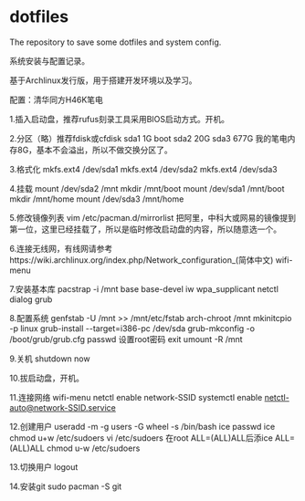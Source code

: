 # dotfiles
The repository to save some dotfiles and system config.

系统安装与配置记录。

基于Archlinux发行版，用于搭建开发环境以及学习。

配置：清华同方H46K笔电

1.插入启动盘，推荐rufus刻录工具采用BIOS启动方式。开机。

2.分区（略）推荐fdisk或cfdisk
	sda1	1G		boot
	sda2	20G
	sda3	677G
	我的笔电内存8G，基本不会溢出，所以不做交换分区了。
	
3.格式化
	mkfs.ext4 /dev/sda1
	mkfs.ext4 /dev/sda2
	mkfs.ext4 /dev/sda3

4.挂载
	mount /dev/sda2 /mnt
	mkdir /mnt/boot
	mount /dev/sda1 /mnt/boot
	mkdir /mnt/home
	mount /dev/sda3 /mnt/home
	
5.修改镜像列表
	vim	/etc/pacman.d/mirrorlist
	把阿里，中科大或网易的镜像提到第一位，这里已经挂载了，所以是临时修改启动盘的内容，所以随意选一个。
	
6.连接无线网，有线网请参考https://wiki.archlinux.org/index.php/Network_configuration_(简体中文)
	wifi-menu
	
7.安装基本库
	pacstrap -i /mnt base base-devel iw wpa_supplicant netctl dialog grub
	
8.配置系统
	genfstab -U /mnt >> /mnt/etc/fstab
	arch-chroot /mnt
	mkinitcpio -p linux
	grub-install --target=i386-pc /dev/sda
	grub-mkconfig -o /boot/grub/grub.cfg
	passwd	设置root密码
	exit
	umount -R /mnt
	
9.关机
	shutdown now
	
10.拔启动盘，开机。

11.连接网络
	wifi-menu
	netctl enable network-SSID
	systemctl enable netctl-auto@network-SSID.service
	
12.创建用户
	useradd -m -g users -G wheel -s /bin/bash ice
	passwd ice
	chmod u+w /etc/sudoers
	vi /etc/sudoers		在root ALL=(ALL)ALL后添ice ALL=(ALL)ALL
	chmod u-w /etc/sudoers
	
13.切换用户
	logout
	
14.安装git
	sudo pacman -S git

